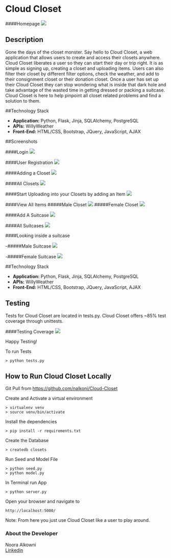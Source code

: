 # Cloud Closet

####Homepage
<img src="/static/images/homepage.png">


## Description

Gone the days of the closet monster. Say hello to Cloud Closet, a web application that allows users to create and access their closets anywhere. Cloud Closet liberates a user so they can start their day or trip right. It is as simple as signing up, creating a closet and uploading items. Users can also filter their closet by different filter options, check the weather, and add to their consignment closet or their donation closet. Once a user has set up their Cloud Closet they can stop wondering what is inside that dark hole and take advantage of the wasted time in getting dressed or packing a suitcase. Cloud Closet is here to help pinpoint all closet related problems and find a solution to them.

##Technology Stack

- **Application:** Python, Flask, Jinja, SQLAlchemy, PostgreSQL
- **APIs:** WillyWeather
- **Front-End:** HTML/CSS, Bootstrap, JQuery, JavaScript, AJAX


##Screenshots

####Login
<img src="/static/images/login.png">

####User Registration 
<img src="/static/images/register.png">

####Adding a Closet
<img src="/static/images/add_closet.png">

####All Closets
<img src="/static/images/closets.png">

####Start Uploading into your Closets by adding an Item
<img src="/static/images/add_item.png">

####View All Items
#####Male Closet
<img src="/static/images/m_view_all_items.png">
#####Female Closet
<img src="/static/images/f_view_items.png">

####Add A Suitcase
<img src="/static/images/start_suitcase.png">

####All Suitcases
<img src="/static/images/all_suitcases.png">

####Looking inside a suitcase

-#####Male Suitcase
<img src="/static/images/m_suitcase.png">

-#####Female Suitcase
<img src="/static/images/f_suitcase.png">



##Technology Stack

- **Application:** Python, Flask, Jinja, SQLAlchemy, PostgreSQL
- **APIs:** WillyWeather
- **Front-End:** HTML/CSS, Bootstrap, JQuery, JavaScript, AJAX


## Testing

Tests for Cloud Closet are located in tests.py. Cloud Closet offers ~85% test coverage through unittests.

####Testing Coverage
<img src="/static/images/testing.png">

Happy Testing! 

To run Tests 

```
> python tests.py
```

## How to Run Cloud Closet Locally

Git Pull from https://github.com/nalkoni/Cloud-Closet


Create and Activate a virtual environment 

```
> virtualenv venv
> source venv/bin/activate
```

Install the dependencies

```
> pip install -r requirements.txt
```

Create the Database

```
> createdb closets
```

Run Seed and Model File

```
> python seed.py
> python model.py
```

In Terminal run App
```
> python server.py
```


Open your browser and navigate to 

```
http://localhost:5000/
```

Note: From here you just use Cloud Closet like a user to play around.




### About the Developer    
Noora Alkowni       
[Linkedin](https://www.linkedin.com/in/nooraalkoni)    
 

